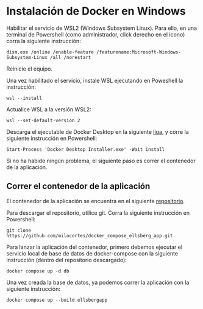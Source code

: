 # Instalación de Docker en Windows

Habilitar el servicio de WSL2 (Windows Subsystem Linux). Para ello, en una terminal de Powershell (como administrador, click derecho en el icono) corra la siguiente instrucción:

```
dism.exe /online /enable-feature /featurename:Microsoft-Windows-Subsystem-Linux /all /norestart
```

Reinicie el equipo.

Una vez habilitado el servicio, instale WSL ejecutando en Poweshell la instrucción:

```
wsl --install
```

Actualice WSL a la versión WSL2:

```
wsl --set-default-version 2
```

Descarga el ejecutable de Docker Desktop en la siguiente [liga](https://docs.docker.com/desktop/install/windows-install/), y corre la siguiente instrucción en Powershell:

```
Start-Process 'Docker Desktop Installer.exe' -Wait install
```

Si no ha habido ningún problema, el siguiente paso es correr el contenedor de la aplicación.

## Correr el contenedor de la aplicación

El contenedor de la aplicación se encuentra en el siguiente [repositorio](https://github.com/milocortes/docker_compose_ellsberg_app).

Para descargar el repositorio, utilice git. Corra la siguiente instrucción en Powershell:

```
git clone https://github.com/milocortes/docker_compose_ellsberg_app.git
```

Para lanzar la aplicación del contenedor, primero debemos ejecutar el servicio local de base de datos de docker-compose con la siguiente instrucción (dentro del repositorio descargado):

```
docker compose up -d db
```

Una vez creada la base de datos, ya podemos correr la aplicación con la siguiente instrucción:

```
docker compose up --build ellsbergapp
```


